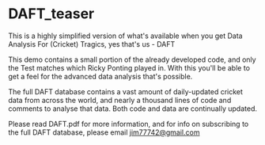 # DAFT_teaser

This is a highly simplified version of what's available when you get Data Analysis For (Cricket) Tragics, yes that's us - DAFT

This demo contains a small portion of the already developed code, and only the Test matches which Ricky Ponting played in. With this you'll be able to get a feel for the advanced data analysis that's possible.

The full DAFT database contains a vast amount of daily-updated cricket data from across the world, and nearly a thousand lines of code and comments to analyse that data. Both code and data are continually updated.

Please read DAFT.pdf for more information, and for info on subscribing to the full DAFT database, please email jim77742@gmail.com

